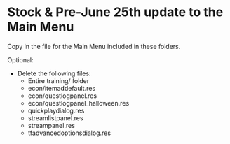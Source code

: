 # Stock & Pre-June 25th update to the Main Menu

Copy in the file for the Main Menu included in these folders.

Optional:

* Delete the following files:
	* Entire training/ folder
	* econ/itemaddefault.res
	* econ/questlogpanel.res
	* econ/questlogpanel_halloween.res
	* quickplaydialog.res
	* streamlistpanel.res
	* streampanel.res
	* tfadvancedoptionsdialog.res

